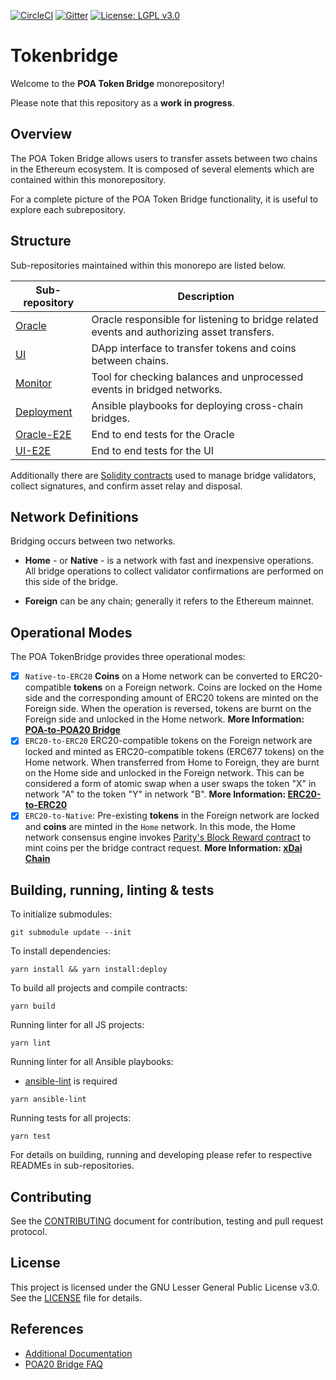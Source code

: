 [![CircleCI](https://circleci.com/gh/poanetwork/tokenbridge.svg?style=svg)](https://circleci.com/gh/poanetwork/tokenbridge)
[![Gitter](https://badges.gitter.im/poanetwork/poa-bridge.svg)](https://gitter.im/poanetwork/poa-bridge?utm_source=badge&utm_medium=badge&utm_campaign=pr-badge&utm_content=badge)
[![License: LGPL v3.0](https://img.shields.io/badge/License-LGPL%20v3-blue.svg)](https://www.gnu.org/licenses/lgpl-3.0)

# Tokenbridge
Welcome to the **POA Token Bridge** monorepository!

Please note that this repository as a **work in progress**.

## Overview

The POA Token Bridge allows users to transfer assets between two chains in the Ethereum ecosystem. It is composed of several elements which are contained within this monorepository.

For a complete picture of the POA Token Bridge functionality, it is useful to explore each subrepository.

## Structure

Sub-repositories maintained within this monorepo are listed below.

| Sub-repository | Description |
| --- | --- |
| [Oracle](oracle/README.md) | Oracle responsible for listening to bridge related events and authorizing asset transfers. |
| [UI](ui/README.md) | DApp interface to transfer tokens and coins between chains. |
| [Monitor](monitor/README.md) | Tool for checking balances and unprocessed events in bridged networks. |
| [Deployment](deployment/README.md) | Ansible playbooks for deploying cross-chain bridges. |
| [Oracle-E2E]() | End to end tests for the Oracle |
| [UI-E2E]() | End to end tests for the UI |

Additionally there are [Solidity contracts](https://github.com/poanetwork/poa-bridge-contracts) used to manage bridge validators, collect signatures, and confirm asset relay and disposal.

## Network Definitions

 Bridging occurs between two networks.

 * **Home** - or **Native** - is a network with fast and inexpensive operations. All bridge operations to collect validator confirmations are performed on this side of the bridge.

* **Foreign** can be any chain; generally it refers to the Ethereum mainnet. 

## Operational Modes

The POA TokenBridge provides three operational modes:

- [x] `Native-to-ERC20` **Coins** on a Home network can be converted to ERC20-compatible **tokens** on a Foreign network. Coins are locked on the Home side and the corresponding amount of ERC20 tokens are minted on the Foreign side. When the operation is reversed, tokens are burnt on the Foreign side and unlocked in the Home network. **More Information: [POA-to-POA20 Bridge](https://medium.com/poa-network/introducing-poa-bridge-and-poa20-55d8b78058ac)**
- [x] `ERC20-to-ERC20` ERC20-compatible tokens on the Foreign network are locked and minted as ERC20-compatible tokens (ERC677 tokens) on the Home network. When transferred from Home to Foreign, they are burnt on the Home side and unlocked in the Foreign network. This can be considered a form of atomic swap when a user swaps the token "X" in network "A" to the token "Y" in network "B". **More Information: [ERC20-to-ERC20](https://medium.com/poa-network/introducing-the-erc20-to-erc20-tokenbridge-ce266cc1a2d0)**
- [x] `ERC20-to-Native`: Pre-existing **tokens** in the Foreign network are locked and **coins** are minted in the `Home` network. In this mode, the Home network consensus engine invokes [Parity's Block Reward contract](https://wiki.parity.io/Block-Reward-Contract.html) to mint coins per the bridge contract request. **More Information: [xDai Chain](https://medium.com/poa-network/poa-network-partners-with-makerdao-on-xdai-chain-the-first-ever-usd-stable-blockchain-65a078c41e6a)**

## Building, running, linting & tests

To initialize submodules:

```
git submodule update --init
```

To install dependencies:

```
yarn install && yarn install:deploy
```

To build all projects and compile contracts:

```
yarn build
```

Running linter for all JS projects:

```
yarn lint
```

Running linter for all Ansible playbooks:

- [ansible-lint](https://github.com/ansible/ansible-lint) is required

```
yarn ansible-lint
```

Running tests for all projects:

```
yarn test
```

For details on building, running and developing please refer to respective READMEs in sub-repositories.

## Contributing

See the [CONTRIBUTING](CONTRIBUTING.md) document for contribution, testing and pull request protocol.

## License

This project is licensed under the GNU Lesser General Public License v3.0. See the [LICENSE](LICENSE) file for details.

## References

* [Additional Documentation](https://forum.poa.network/c/tokenbridge)
* [POA20 Bridge FAQ](https://forum.poa.network/c/tokenbridge/poa20-bridge)
